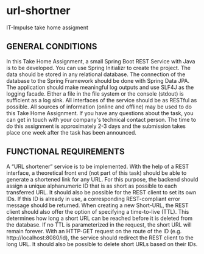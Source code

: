 # url-shortner
IT-Impulse take home assigment

## GENERAL CONDITIONS
In this Take Home Assignment, a small Spring Boot REST Service with Java is to be developed. You can use Spring Initializr to create the project.
The data should be stored in any relational database. The connection of the database to the Spring Framework should be done with Spring Data JPA.
The application should make meaningful log outputs and use SLF4J as the logging facade. Either a file in the file system or the console (stdout) is sufficient as a log sink.
All interfaces of the service should be as RESTful as possible.
All sources of information (online and offline) may be used to do this Take Home Assignment. If you have any questions about the task, you can get in touch with your company's technical contact person.
The time to do this assignment is approximately 2-3 days and the submission takes place one week after the task has been announced.
## FUNCTIONAL REQUIREMENTS
A “URL shortener” service is to be implemented. With the help of a REST interface, a theoretical front end (not part of this task) should be able to generate a shortened link for any URL.
For this purpose, the backend should assign a unique alphanumeric ID that is as short as possible to each transferred URL. It should also be possible for the REST client to set its own IDs. If this ID is already in use, a corresponding REST-compliant error message should be returned.
When creating a new Short-URL, the REST client should also offer the option of specifying a time-to-live (TTL). This determines how long a short URL can be reached before it is deleted from the database. If no TTL is parameterized in the request, the short URL will remain forever.
With an HTTP-GET request on the route of the ID (e.g. http://localhost:8080/id), the service should redirect the REST client to the long URL. It should also be possible to delete short URLs based on their IDs.

